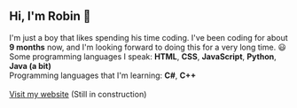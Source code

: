 ## Hi, I'm Robin 👋
I'm just a boy that likes spending his time coding. I've been coding for about **9 months** now, and I'm looking forward to doing this for a very long time. 😃\
Some programming languages I speak: **HTML**, **CSS**, **JavaScript**, **Python**, **Java (a bit)**\
Programming languages that I'm learning: **C#**, **C++**\
\
[Visit my website](https://robincunningham2.github.io) (Still in construction)

